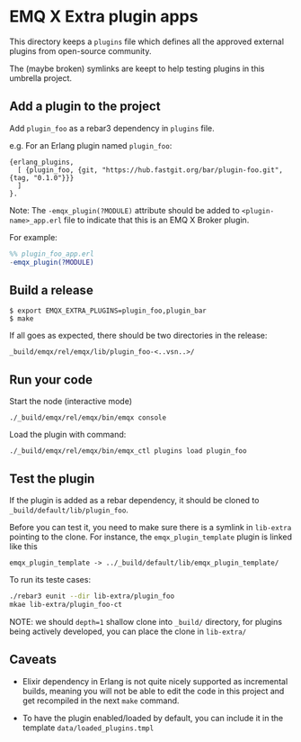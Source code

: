 # EMQ X Extra plugin apps

This directory keeps a `plugins` file which defines all the approved
external plugins from open-source community.

The (maybe broken) symlinks are keept to help testing plugins
in this umbrella project.

## Add a plugin to the project

Add `plugin_foo` as a rebar3 dependency in `plugins` file.

e.g. For an Erlang plugin named `plugin_foo`:

```
{erlang_plugins,
  [ {plugin_foo, {git, "https://hub.fastgit.org/bar/plugin-foo.git", {tag, "0.1.0"}}}
  ]
}.
```

Note: The `-emqx_plugin(?MODULE)` attribute should be added to
`<plugin-name>_app.erl` file to indicate that this is an EMQ X Broker plugin.

For example:
```erlang
%% plugin_foo_app.erl
-emqx_plugin(?MODULE)
```

## Build a release

```
$ export EMQX_EXTRA_PLUGINS=plugin_foo,plugin_bar
$ make
```

If all goes as expected, there should be two directories in the release:

```
_build/emqx/rel/emqx/lib/plugin_foo-<..vsn..>/
```

## Run your code

Start the node (interactive mode)

```
./_build/emqx/rel/emqx/bin/emqx console
```

Load the plugin with command:

```
./_build/emqx/rel/emqx/bin/emqx_ctl plugins load plugin_foo
```

## Test the plugin

If the plugin is added as a rebar dependency, it should be cloned
to `_build/default/lib/plugin_foo`.

Before you can test it, you need to make sure there is a symlink
in `lib-extra` pointing to the clone. For instance, the `emqx_plugin_template`
plugin is linked like this

`emqx_plugin_template -> ../_build/default/lib/emqx_plugin_template/`

To run its teste cases:

```bash
./rebar3 eunit --dir lib-extra/plugin_foo
mkae lib-extra/plugin_foo-ct
```

NOTE: we should `depth=1` shallow clone into `_build/` directory,
for plugins being actively developed, you can place the clone in `lib-extra/`

## Caveats

* Elixir dependency in Erlang is not quite nicely supported as incremental builds,
  meaning you will not be able to edit the code in this project and get recompiled
  in the next `make` command.

* To have the plugin enabled/loaded by default, you can include it in the template
  `data/loaded_plugins.tmpl`
